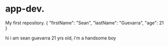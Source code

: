 # app-dev.
My first repository.
{
  "firstName": "Sean",
  "lastName": "Guevarra",
  "age": 21
}

hi i am sean guevarra 21 yrs old, i'm a handsome boy

